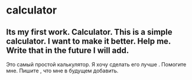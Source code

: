 # calculator
Its my first work. Calculator.
This is a simple calculator. I want to make it better. Help me. Write that in the future I will add.
---------------------------------------------------------------------------------------------------------
Это самый простой калькулятор. Я хочу сделать его лучше . Помогите мне. Пишите , что мне в будущем добавить.
